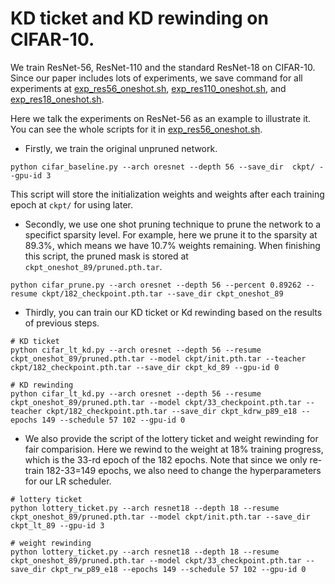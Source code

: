 # KD ticket and KD rewinding on CIFAR-10. 
We train ResNet-56, ResNet-110 and the standard ResNet-18 on CIFAR-10.
Since our paper includes lots of experiments, 
we save command for all experiments at 
[exp_res56_oneshot.sh](exp_res56_oneshot.sh), 
[exp_res110_oneshot.sh](exp_res110_oneshot.sh), and 
[exp_res18_oneshot.sh](exp_res18_oneshot.sh). 

Here we talk the experiments on ResNet-56 as an example to illustrate it. 
You can see the whole scripts for it in [exp_res56_oneshot.sh](exp_res56_oneshot.sh). 

- Firstly, we train the original unpruned network. 
~~~
python cifar_baseline.py --arch oresnet --depth 56 --save_dir  ckpt/ --gpu-id 3
~~~
This script will store the initialization weights and weights after each training epoch at `ckpt/` for using later.

- Secondly, we use one shot pruning technique to prune the network to a specifict sparsity level.
For example, here we prune it to the sparsity at 89.3%, which means we have 10.7% weights remaining. 
When finishing this script, the pruned mask is stored at `ckpt_oneshot_89/pruned.pth.tar`. 
~~~
python cifar_prune.py --arch oresnet --depth 56 --percent 0.89262 --resume ckpt/182_checkpoint.pth.tar --save_dir ckpt_oneshot_89
~~~

- Thirdly, you can train our KD ticket or Kd rewinding based on the results of previous steps. 

~~~
# KD ticket
python cifar_lt_kd.py --arch oresnet --depth 56 --resume ckpt_oneshot_89/pruned.pth.tar --model ckpt/init.pth.tar --teacher ckpt/182_checkpoint.pth.tar --save_dir ckpt_kd_89 --gpu-id 0

# KD rewinding
python cifar_lt_kd.py --arch oresnet --depth 56 --resume ckpt_oneshot_89/pruned.pth.tar --model ckpt/33_checkpoint.pth.tar --teacher ckpt/182_checkpoint.pth.tar --save_dir ckpt_kdrw_p89_e18 --epochs 149 --schedule 57 102 --gpu-id 0
~~~

- We also provide the script of the lottery ticket and weight rewinding for fair comparision. Here we rewind to the weight at 18% training progress, which is the 33-rd epoch of the 182 epochs. 
Note that since we only re-train 182-33=149 epochs, we also need to change the hyperparameters for our LR scheduler. 
~~~
# lottery ticket
python lottery_ticket.py --arch resnet18 --depth 18 --resume ckpt_oneshot_89/pruned.pth.tar --model ckpt/init.pth.tar --save_dir ckpt_lt_89 --gpu-id 3

# weight rewinding
python lottery_ticket.py --arch resnet18 --depth 18 --resume ckpt_oneshot_89/pruned.pth.tar --model ckpt/33_checkpoint.pth.tar --save_dir ckpt_rw_p89_e18 --epochs 149 --schedule 57 102 --gpu-id 0
~~~




